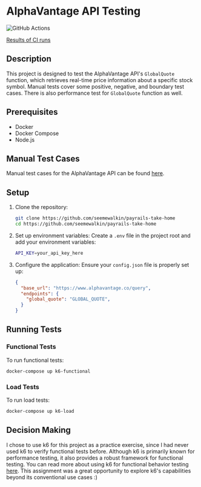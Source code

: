 # AlphaVantage API Testing

![GitHub Actions](https:/github.com/seemewalkin/payrails-take-home/actions/workflows/ci.yml/badge.svg)


[Results of CI runs](https://github.com/seemewalkin/payrails-take-home/actions)


## Description
This project is designed to test the AlphaVantage API's `GlobalQuote` function, which retrieves real-time price information about a specific stock symbol. Manual tests cover some positive, negative, and boundary test cases. There is also performance test for `GlobalQuote` function as well.

## Prerequisites
- Docker
- Docker Compose
- Node.js

## Manual Test Cases
Manual test cases for the AlphaVantage API can be found [here](./AlphaVantage_GlobalQuote_TestCases.md).

## Setup

1. Clone the repository:
    ```bash
    git clone https://github.com/seemewalkin/payrails-take-home
    cd https://github.com/seemewalkin/payrails-take-home
    ```

2. Set up environment variables:
    Create a `.env` file in the project root and add your environment variables:
    ```bash
    API_KEY=your_api_key_here
    ```

3. Configure the application:
    Ensure your `config.json` file is properly set up:
    ```json
    {
      "base_url": "https://www.alphavantage.co/query",
      "endpoints": {
        "global_quote": "GLOBAL_QUOTE",
      }
    }
    ```

## Running Tests

### Functional Tests

To run functional tests:
```bash
docker-compose up k6-functional
```

### Load Tests

To run load tests:
```bash
docker-compose up k6-load
```

## Decision Making
I chose to use k6 for this project as a practice exercise, since I had never used k6 to verify functional tests before. Although k6 is primarily known for performance testing, it also provides a robust framework for functional testing. You can read more about using k6 for functional behavior testing [here](https://k6.io/docs/examples/tutorials/get-started-with-k6/test-for-functional-behavior/). This assignment was a great opportunity to explore k6's capabilities beyond its conventional use cases :)
